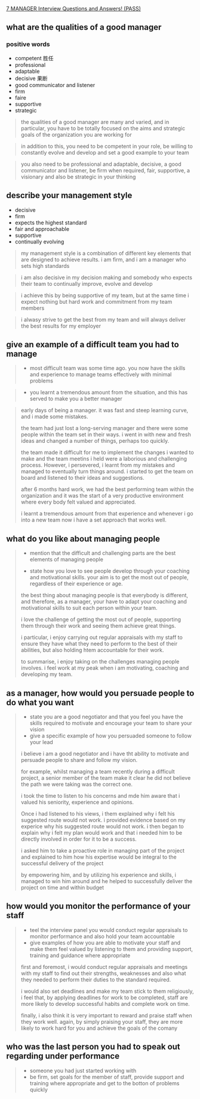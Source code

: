 [7 MANAGER Interview Questions and Answers! (PASS)](https://www.youtube.com/watch?v=Kzkgte_rLRE)

## what are the qualities of a good manager

### positive words

* competent 胜任
* professional
* adaptable
* decisive 果断
* good communicator and listener
* firm 
* faire
* supportive
* strategic

> the qualities of a good manager are many and varied, and in particular, you have to be totally focused on the aims and strategic goals of the organization you are working for

> in addition to this, you need to be competent in your role, be willing to constantly evolve and develop and set a good example to your team

> you also need to be professional and adaptable, decisive, a good communicator and listener, be firm when required, fair, supportive, a visionary and also be strategic in your thinking

## describe your management style

* decisive
* firm
* expects the highest standard
* fair and approachable
* supportive
* continually evolving

> my management style is a combination of different key elements that are designed  to achieve results. i am firm, and i am a manager who sets high standards

> i am also decisive in my decision making and somebody who expects their team to continually improve, evolve and develop

> i achieve this by being supportive of my team, but at the same time i expect nothing but hard work and commitment from my team members

> i alwasy strive to get the best from my team and will always deliver the best results for my employer

## give an example of a difficult team you had to manage

> * most difficult team was some time ago. you now have the skills and experience to manage teams effectively with minimal problems

> * you learnt a tremendous amount from the situation, and this has served to make you a better manager

> early days of being a manager. it was fast and steep learning curve, and i made some mistakes.
>
> the team had just lost a long-serving manager and there were some people within the team set in their ways. i went in with new and fresh ideas and changed a number of things, perhaps too quickly.
>
> the team made it difficult for me to implement the changes i wanted to make and the team meetins i held were a laborious and challenging process. However, i persevered, i learnt from my mistakes and managed to eventually turn things around. i started to get the team on board and listened to their ideas and suggestions.
>
> after 6 months hard work, we had the best performing team within the organization and it was the start of a very productive environment where every body felt valued and appreciated.
>
> i learnt a tremendous amount from that experience and whenever i go into a new team now i have a set approach that works well.

## what do you like about managing people

> * mention that the difficult and challenging parts are the best elements of managing people
>
> * state how you love to see people develop through your coaching and motivational skills. your aim is to get the most out of people, regardless of their experience or age.
>
> the best thing about managing people is that everybody is different, and therefore, as a manager, your have to adapt your coaching and motivational skills to suit each person within your team. 
>
> i love the challenge of getting the most out of people, supporting them through their work and seeing them achieve great things.
>
> i particular, i enjoy carrying out regular appraisals with my staff to ensure they have what they need to perform to the best of their abilities, but also holding htem accountable for their work.
>
> to summarise, i enjoy taking on the challenges managing people involves. i feel work at my peak when i am motivating, coaching and developing my team.

## as a manager, how would you persuade people to do what you want

> * state you are a good negotiator and that you feel you have the skills required to motivate and encourage your team to share your vision
> * give a specific example of how you persuaded someone to follow your lead
>
> i believe i am a good negotiator and i have tht ability to motivate and persuade people to share and follow my vision.
>
> for example, whilst managing a team recently during a difficult project, a senior member of the team make it clear he did not believe the path we were taking was the correct one.
>
> i took the time to listen to his concerns and mde him aware that i valued his seniority, experience and opinions.
>
> Once i had listened to his views, i them explained why i felt his suggested route would not work. i provided evidence based on my experice why his suggested route would not work. i then began to explain why i felt my plan would work and that i needed him to be directly involved in order for it to be a success.
>
> i asked him to take a proactive role in managing part of the project and explained to him how his expertise would be integral to the successful delivery of the project
>
> by empowering him, and by utilizing his experience and skills, i managed to win him around and he helped to successfully deliver the project on time and within budget

## how would you monitor the performance of your staff

> * teel the interview panel you would conduct regular appraisals to monitor performance and also hold your team accountable
> * give examples of how you are able to motivate your staff and make them feel valued by listening to them and providing support, training and guidance where appropriate
>
> first and foremost, i would conduct regular appraisals and meetings with my staff to find out their strengths, weaknesses and also what they needed to perform their duties to the standard required.
>
> i would also set deadlines and make my team stick to them religiously, i feel that, by applying deadlines for work to be completed, staff are more likely to develop successful habits and complete work on time.
>
> finally, i also think it is very important to reward and praise staff when they work well. again, by simply praising your staff, they are more likely to work hard for you and achieve the goals of the comany

## who was the last person you had to speak out regarding under performance

> * someone you had just started working with
> * be firm, set goals for the member of staff, provide support and training where appropriate and get to the botton of problems quickly

> 